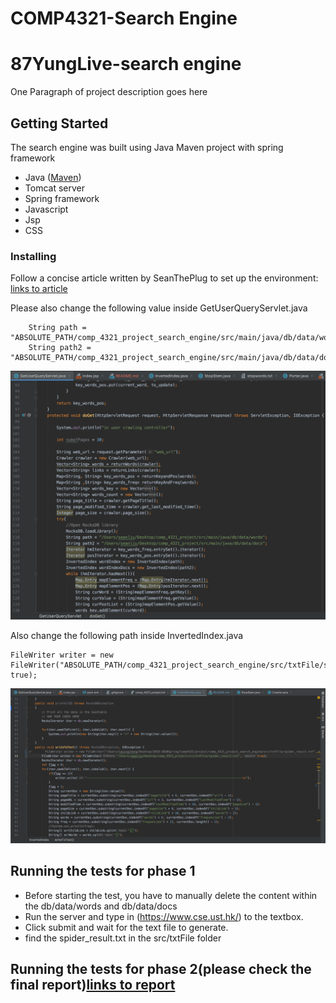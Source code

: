 # COMP4321-Search Engine 
# 87YungLive-search engine

One Paragraph of project description goes here

## Getting Started

The search engine was built using Java Maven project with spring framework

* Java ([Maven](https://maven.apache.org/))
* Tomcat server
* Spring framework
* Javascript
* Jsp
* CSS

### Installing

Follow a concise article written by SeanThePlug to set up the environment:
[links to article](https://medium.com/@seanliu_90343/how-to-set-up-a-tomcat-server-under-maven-project-structure-using-intellij-idea-macos-1475a975abf0)

Please also change the following value inside GetUserQueryServlet.java
```
    String path = "ABSOLUTE_PATH/comp_4321_project_search_engine/src/main/java/db/data/words";
    String path2 = "ABSOLUTE_PATH/comp_4321_project_search_engine/src/main/java/db/data/docs";
```

![Alt text](readme_image/read_me_image.png?raw=true "Title")

Also change the following path inside InvertedIndex.java 
```
FileWriter writer = new FileWriter("ABSOLUTE_PATH/comp_4321_project_search_engine/src/txtFile/spider_result.txt", true);
```
![Alt text](readme_image/read_me_image_2.png?raw=true "Title")

## Running the tests for phase 1

* Before starting the test, you have to manually delete the content within the db/data/words and db/data/docs
* Run the server and type in (https://www.cse.ust.hk/) to the textbox. 
* Click submit and wait for the text file to generate.
* find the spider_result.txt in the src/txtFile folder

## Running the tests for phase 2(please check the final report)[links to report](https://drive.google.com/file/d/1hyF2VFlVRqNAdIqEqGHPVUMNMwgy1BJJ/view?usp=sharing)
